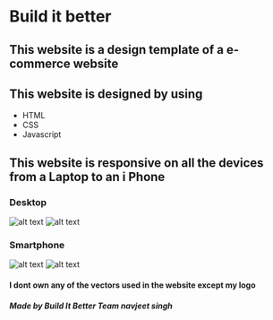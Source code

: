 # Build it better

## This website is a design template of a e-commerce website

## This website is designed by using
- HTML
- CSS
- Javascript

## This website is responsive on all the devices from a Laptop to an i Phone

### Desktop
![alt text]('./images/desktop1.png')
![alt text]('./images/desktop2.png')

### Smartphone
![alt text]('./images/mobile1.png')
![alt text]('./images/mobile2.png')

#### I dont own any of the vectors used in the website except my logo


##### Made by Build It Better Team navjeet singh
